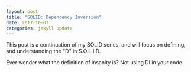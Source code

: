 ```yaml
---
layout: post
title: "SOLID: Dependency Inversion"
date: 2017-10-03
categories: jekyll update
---
```


This post is a continuation of my SOLID series, and will focus on defining, and understanding the "D" in S.O.L.I.D.

Ever wonder what the definition of insanity is? Not using DI in your code.
